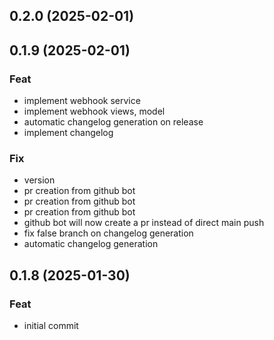 ## 0.2.0 (2025-02-01)

## 0.1.9 (2025-02-01)

### Feat

- implement webhook service
- implement webhook views, model
- automatic changelog generation on release
- implement changelog

### Fix

- version
- pr creation from github bot
- pr creation from github bot
- pr creation from github bot
- github bot will now create a pr instead of direct main push
- fix false branch on changelog generation
- automatic changelog generation

## 0.1.8 (2025-01-30)

### Feat

- initial commit
